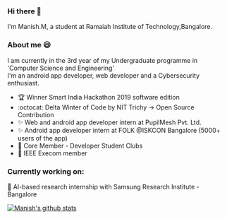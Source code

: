 ### Hi there 👋
I'm Manish.M, a student at Ramaiah Institute of Technology,Bangalore. 

<!--
**Manish-M2018/Manish-M2018** is a ✨ _special_ ✨ repository because its `README.md` (this file) appears on your GitHub profile.-->

### About me :smiley:

I am currently in the 3rd year of my Undergraduate programme in 'Computer Science and Engineering'<br>
I'm an android app developer, web developer and a Cybersecurity enthusiast.

- :trophy: Winner Smart India Hackathon 2019 software edition 
- :octocat: Delta Winter of Code by NIT Trichy -> Open Source Contribution 
- :sparkles: Web and android app developer intern at PupilMesh Pvt. Ltd.
- :sparkles: Android app developer intern at FOLK @ISKCON Bangalore (5000+ users of the app)
- :walking: Core Member - Developer Student Clubs
- :man: IEEE Execom member 

### Currently working on: 
:robot: AI-based research internship with Samsung Research Institute - Bangalore

[![Manish's github stats](https://github-readme-stats.vercel.app/api?username=Manish-M2018)](https://github.com/anuraghazra/github-readme-stats)



